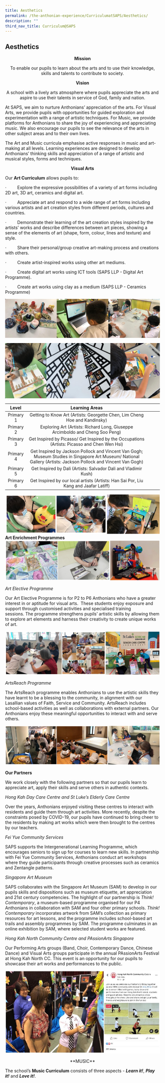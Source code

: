 ```yaml
---
title: Aesthetics
permalink: /the-anthonian-experience/CurriculumatSAPS/Aesthetics/
description: ""
third_nav_title: Curriculum@SAPS
---
```

## Aesthetics 

**<center>Mission</center>**

<center>To enable our pupils to learn about the arts and to use their knowledge, skills and talents to contribute to society.</center>

**<center>Vision</center>**

<center>A school with a lively arts atmosphere where pupils appreciate the arts and aspire to use their talents in service of God, family and nation.</center>

At SAPS, we aim to nurture Anthonians’ appreciation of the arts. For Visual Arts, we provide pupils with opportunities for guided exploration and experimentation with a range of artistic techniques. For Music, we provide platforms for Anthonians to share the joy of experiencing and appreciating music. We also encourage our pupils to see the relevance of the arts in other subject areas and to their own lives.

The Art and Music curricula emphasise active responses in music and art-making at all levels. Learning experiences are designed to develop Anthonians’ thinking skills and appreciation of a range of artistic and musical styles, forms and techniques.

**<center>Visual Arts</center>**

Our **Art Curriculum** allows pupils to:

·         Explore the expressive possibilities of a variety of art forms including 2D art, 3D art, ceramics and digital art.

·         Appreciate art and respond to a wide range of art forms including various artists and art creation styles from different periods, cultures and countries. 

·         Demonstrate their learning of the art creation styles inspired by the artists’ works and describe differences between art pieces, showing a sense of the elements of art (shape, form, colour, lines and texture) and style.

·         Share their personal/group creative art-making process and creations with others.

·         Create artist-inspired works using other art mediums.

·         Create digital art works using ICT tools (SAPS LLP - Digital Art Programme).

·         Create art works using clay as a medium (SAPS LLP - Ceramics Programme)

![](/images/image%20(2).jpg)

![](/images/image%20(3).jpg)

|   Level   |                                                                         Learning Areas                                                                         |   |   |   |
|:---------:|:--------------------------------------------------------------------------------------------------------------------------------------------------------------:|---|---|---|
| Primary 1 | Getting to Know Art (Artists: Georgette Chen, Lim Cheng Hoe and Kandinsky)                                                                                     |   |   |   |
| Primary 2 | Exploring Art (Artists: Richard Long, Giuseppe Arcimboldo and Cheng Soo Peng)                                                                                  |   |   |   |
| Primary 3 | Get Inspired by Picasso/ Get Inspired by the Occupations (Artists: Picasso and Chen Wen Hsi)                                                                   |   |   |   |
| Primary 4 | Get Inspired by Jackson Pollock and Vincent Van Gogh; Museum Studies in Singapore Art Museum/ National Gallery (Artists: Jackson Pollock and Vincent Van Gogh) |   |   |   |
| Primary 5 | Get Inspired by Dali (Artists: Salvador Dali and Vladimir Kush)                                                                                                |   |   |   |
| Primary 6 | Get Inspired by our local artists (Artists: Han Sai Por, Liu Kang and Jaafar Latiff)                                                                           |   |   |   |

![](/images/visualart.png)
**Art Enrichment Programmes**
![](/images/image%20(3).png)

_Art Elective Programme_

Our Art Elective Programme is for P2 to P6 Anthonians who have a greater interest in or aptitude for visual arts.  These students enjoy exposure and support through customised activities and specialised training sessions. The programme strengthens pupils’ artistic skills by allowing them to explore art elements and harness their creativity to create unique works of art.

![](/images/image%20(5).png)

_ArtsReach Programme_

The ArtsReach programme enables Anthonians to use the artistic skills they have learnt to be a blessing to the community, in alignment with our Lasallian values of Faith, Service and Community. ArtsReach includes school-based activities as well as collaborations with external partners. Our Anthonians enjoy these meaningful opportunities to interact with and serve others.

![](/images/image%20(1).png)

**Our Partners**

We work closely with the following partners so that our pupils learn to appreciate art, apply their skills and serve others in authentic contexts.

_Hong Kah Day Care Centre and St Luke’s Elderly Care Centre_

Over the years, Anthonians enjoyed visiting these centres to interact with residents and guide them through art activities. More recently, despite the constraints posed by COVID-19, our pupils have continued to bring cheer to the residents by making art works which were then brought to the centres by our teachers.  

_Fei Yue Community Services_

SAPS supports the Intergenerational Learning Programme, which encourages seniors to sign up for courses to learn new skills. In partnership with Fei Yue Community Services, Anthonians conduct art workshops where they guide participants through creative processes such as ceramics and Zentangle patterns.

_Singapore Art Museum_

SAPS collaborates with the Singapore Art Museum (SAM) to develop in our pupils skills and dispositions such as museum etiquette, art appreciation and 21st century competencies. The highlight of our partnership is _Think! Contemporary_, a museum-based programme organised for our P4 Anthonians in collaboration with SAM and four other primary schools. _Think! Contemporary_ incorporates artwork from SAM’s collection as primary resources for art lessons, and the programme includes school-based art trails and assembly programmes by SAM. The programme culminates in an online exhibition by SAM, where selected student works are featured.

_Hong Kah North Community Centre and PAssionArts Singapore_

Our Performing Arts groups (Band, Choir, Contemporary Dance, Chinese Dance) and Visual Arts groups participate in the annual PAssionArts Festival at Hong Kah North CC. This event is an opportunity for our pupils to showcase their art works and performances to the public.

![](/images/image.jpg)

<center>**MUSIC**</center>

The school’s **Music Curriculum** consists of three aspects - **_Learn it!_**, **_Play it!_** and **_Love it!_**.